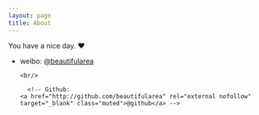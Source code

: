 ```yaml
---
layout: page
title: About
---
```

You have a nice day. ♥
<br/>

<ul class="posts">
  <li>
	  weibo:
    <a href="http://weibo.com/beautifularea/" rel="external nofollow" target="_blank" class="muted">@beautifularea</a>
	
	<br/>
	
      <!-- Github:
    <a href="http://github.com/beautifularea" rel="external nofollow" target="_blank" class="muted">@github</a> -->
  </li>
</ul>


